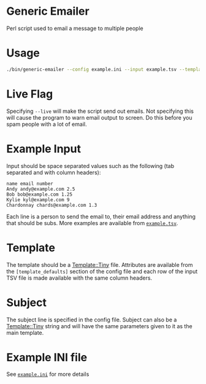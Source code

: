 # Generic Emailer

Perl script used to email a message to multiple people

# Usage

```bash
./bin/generic-emailer --config example.ini --input example.tsv --template template.txt --live
```

# Live Flag

Specifying `--live` will make the script send out emails. Not specifying this will cause the program to warn email output to screen. Do this before you spam people with a lot of email.

# Example Input

Input should be space separated values such as the following (tab separated and with column headers):

```
name email number
Andy andy@example.com 2.5
Bob bob@example.com 1.25
Kylie kyl@example.com 9
Chardonnay chards@example.com 1.3
```

Each line is a person to send the email to, their email address and anything that should be subs. More examples are available from [`example.tsv`](https://github.com/andrewyatz/generic-emailer/blob/master/example.tsv).

# Template

The template should be a [Template::Tiny](https://metacpan.org/pod/Template::Tiny) file. Attributes are available from the `[template_defaults]` section of the config file and each row of the input TSV file is made available with the same column headers.

# Subject

The subject line is specified in the config file. Subject can also be a [Template::Tiny](https://metacpan.org/pod/Template::Tiny) string and will have the same parameters given to it as the main template.

# Example INI file

See [`example.ini`](https://github.com/andrewyatz/generic-emailer/blob/master/example.ini) for more details
